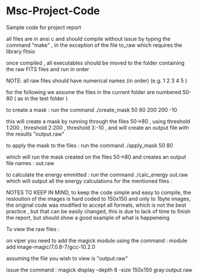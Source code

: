# Msc-Project-Code
Sample code for project report

all files are in ansi c and should compile without issue by typing the command "make" , in the exception of the file to_raw which requires the library fitsio

once compiled , all executables should be moved to the folder containing the raw FITS files and run in order 

NOTE: all raw files should have numerical names (in order) (e.g. 1 2 3 4 5 )

for the following we assume the files in the current folder are numbered 50-80 ( as in the test folder )

to create a mask : run the command ./create_mask 50 80 200 200 -10

this will create a mask by running through the files 50->80 , using threshold 1:200 , threshold 2:200 , threshold 3:-10 , and will create an output file
with the results "output.raw"

to apply the mask to the files : run the command ./apply_mask 50 80 

which will run the mask created on the files 50->80  and creates an output file names : out.raw

to calculate the energy emmitted : run the command ./calc_energy out.raw 
which will output all the energy calculations for the mentioned files .


NOTES TO KEEP IN MIND,
to keep the code simple and easy to compile, the resloution of the images is hard coded to 150x150 and only to 1byte images, the original code was modified to accept all formats, which is not the best practice , 
but that can be easily changed, this is due to lack of time to finish the report, but should show a good example of what is happeneing

To view the raw files : 

on viper you need to add the magick module using the command : module add image-magic/7.0.8-7/gcc-10.2.0

assuming the file you wish to view is "output.raw"

issue the command : magick display -depth 8 -size 150x150 gray:output.raw





